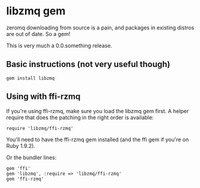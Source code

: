 libzmq gem
==========

zeromq downloading from source is a pain, and packages in existing distros are out of date.  So a
gem!

This is very much a 0.0.something release.

Basic instructions (not very useful though)
-------------------------------------------

    gem install libzmq


Using with ffi-rzmq
-------------------

If you're using ffi-rzmq, make sure you load the libzmq gem first.  A helper require that does the patching
in the right order is available:

    require 'libzmq/ffi-rzmq'

You'll need to have the ffi-rzmq gem installed (and the ffi gem if you're on Ruby 1.9.2).

Or the bundler lines:

    gem 'ffi'
    gem 'libzmq', :require => 'libzmq/ffi-rzmq'
    gem 'ffi-rzmq'
